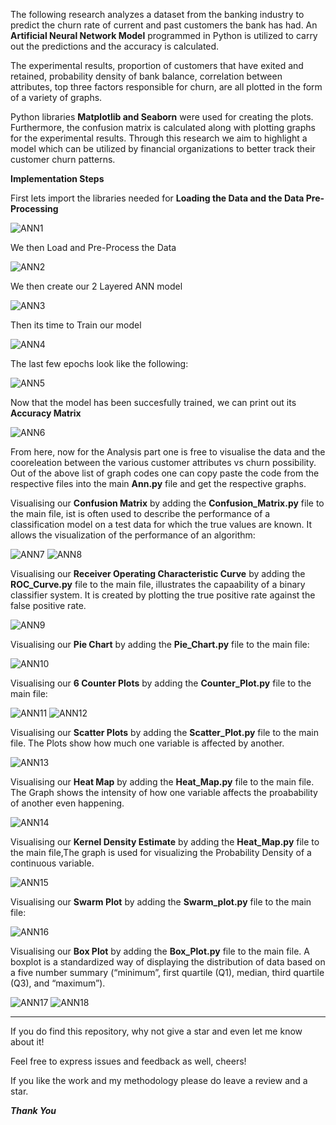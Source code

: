 The following research analyzes a dataset from the banking industry to predict the churn rate of current and past customers the bank has had. An **Artificial Neural Network Model** programmed in Python is utilized to carry out the predictions and the accuracy is calculated.

The experimental results, proportion of customers that have exited and retained, probability density of bank balance, correlation between attributes, top three factors responsible for churn, are all plotted in the form of a variety of graphs. 

Python libraries **Matplotlib and Seaborn** were used for creating the plots. Furthermore, the confusion matrix is calculated along with plotting graphs for the experimental results. Through this research we aim to highlight a model which can be utilized by financial organizations to better track their customer churn patterns.

**Implementation Steps**

First lets import the libraries needed for **Loading the Data and the Data Pre-Processing**

![ANN1](https://user-images.githubusercontent.com/34100245/82065238-7bfed280-96eb-11ea-9cc2-ab52d99df6c1.PNG)

We then Load and Pre-Process the Data

![ANN2](https://user-images.githubusercontent.com/34100245/82070283-25e15d80-96f2-11ea-89e3-48df1374ca91.png)

We then create our 2 Layered ANN model

![ANN3](https://user-images.githubusercontent.com/34100245/82070626-a011e200-96f2-11ea-868e-c4ef0d219a24.PNG)

Then its time to Train our model

![ANN4](https://user-images.githubusercontent.com/34100245/82071183-5f669880-96f3-11ea-9a34-75e055c29d18.PNG)

The last few epochs look like the following:

![ANN5](https://user-images.githubusercontent.com/34100245/82071316-92a92780-96f3-11ea-9902-ce78a9603a00.PNG)

Now that the model has been succesfully trained, we can print out its **Accuracy Matrix**

![ANN6](https://user-images.githubusercontent.com/34100245/82071605-f895af00-96f3-11ea-8de7-4e368de54775.PNG)

From here, now for the Analysis part one is free to visualise the data and the cooreleation between the various customer 
attributes vs churn possibility.
Out of the above list of graph codes one can copy paste the code from the respective files into the main **Ann.py** file and get the respective graphs.

Visualising our **Confusion Matrix** by adding the **Confusion_Matrix.py** file to the main file, ist is often used to describe the performance of a classification model on a test data for which the true values are known. It allows the visualization of the performance of an algorithm:

![ANN7](https://user-images.githubusercontent.com/34100245/82073006-34317880-96f6-11ea-815a-7bde3c02412f.PNG)
![ANN8](https://user-images.githubusercontent.com/34100245/82073223-94281f00-96f6-11ea-8b6d-ed2633b01209.PNG)

Visualising our **Receiver Operating Characteristic Curve** by adding the **ROC_Curve.py** file to the main file, illustrates the capaability of a binary classifier system. It is created by plotting the true positive rate against the false positive rate. 

![ANN9](https://user-images.githubusercontent.com/34100245/82073601-1a446580-96f7-11ea-8386-4770d560cbbe.PNG)

Visualising our **Pie Chart** by adding the **Pie_Chart.py** file to the main file:

![ANN10](https://user-images.githubusercontent.com/34100245/82073847-7ad3a280-96f7-11ea-91b4-185168362de5.PNG)

Visualising our **6 Counter Plots** by adding the **Counter_Plot.py** file to the main file:

![ANN11](https://user-images.githubusercontent.com/34100245/82074435-6348e980-96f8-11ea-9d53-d70207ba1011.PNG)
![ANN12](https://user-images.githubusercontent.com/34100245/82074583-9e4b1d00-96f8-11ea-919f-bf749815bc38.PNG)

Visualising our **Scatter Plots** by adding the **Scatter_Plot.py** file to the main file. The Plots show how much one variable is affected by another.

![ANN13](https://user-images.githubusercontent.com/34100245/82075253-95a71680-96f9-11ea-997a-c50eec547900.PNG)

Visualising our **Heat Map** by adding the **Heat_Map.py** file to the main file. The Graph shows the intensity of how one variable affects the proabability of another even happening.

![ANN14](https://user-images.githubusercontent.com/34100245/82075416-d30ba400-96f9-11ea-83c1-335bfb1d4519.PNG)

Visualising our **Kernel Density Estimate** by adding the **Heat_Map.py** file to the main file,The graph is used for visualizing the Probability Density of a continuous variable.

![ANN15](https://user-images.githubusercontent.com/34100245/82075520-ffbfbb80-96f9-11ea-9675-330c0bcb46d1.PNG)

Visualising our **Swarm Plot** by adding the **Swarm_plot.py** file to the main file:

![ANN16](https://user-images.githubusercontent.com/34100245/82076583-b1132100-96fb-11ea-8def-13a5f51c4ddc.PNG)

Visualising our **Box Plot** by adding the **Box_Plot.py** file to the main file. A boxplot is a standardized way of displaying the distribution of data based on a five number summary (“minimum”, first quartile (Q1), median, third quartile (Q3), and “maximum”).

![ANN17](https://user-images.githubusercontent.com/34100245/82076919-24b52e00-96fc-11ea-9c2f-385f113c0993.PNG)
![ANN18](https://user-images.githubusercontent.com/34100245/82077127-870e2e80-96fc-11ea-82a8-6e5b0dd0c2a0.PNG)


---

If you do find this repository, why not give a star and even let me know about it!

Feel free to express issues and feedback as well, cheers!

















If you like the work and my methodology please do leave a review and a star.

***Thank You***
